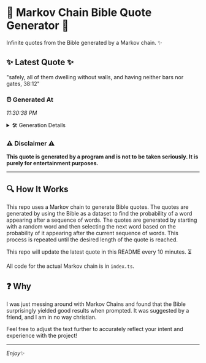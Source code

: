 # 📖 Markov Chain Bible Quote Generator 📖

Infinite quotes from the Bible generated by a Markov chain. ✨

## ✨ Latest Quote ✨
"safely, all of them dwelling without walls, and having neither bars nor gates, 38:12"

### ⏰ Generated At
*11:30:38 PM*

<details>
    <summary>🛠️ Generation Details</summary>
    <p>
        <strong>🌱 Seed:</strong> safely,<br>
        <strong>🔄 Iterations:</strong> 13<br>
        <strong>📜 Context History:</strong><br>[ safely, ]: all<br>[ safely,, all ]: of<br>[ safely,, all, of ]: them<br>[ safely,, all, of, them ]: dwelling<br>[ safely,, all, of, them, dwelling ]: without<br>[ safely,, all, of, them, dwelling, without ]: walls,<br>[ all, of, them, dwelling, without, walls, ]: and<br>[ of, them, dwelling, without, walls,, and ]: having<br>[ them, dwelling, without, walls,, and, having ]: neither<br>[ dwelling, without, walls,, and, having, neither ]: bars<br>[ without, walls,, and, having, neither, bars ]: nor<br>[ walls,, and, having, neither, bars, nor ]: gates,<br>[ and, having, neither, bars, nor, gates, ]: 38:12<br>
    </p>
</details>

### ⚠️ Disclaimer ⚠️
**This quote is generated by a program and is not to be taken seriously. It is purely for entertainment purposes.**

---

## 🔍 How It Works

This repo uses a Markov chain to generate Bible quotes. The quotes are generated by using the Bible as a dataset to find the probability of a word appearing after a sequence of words. The quotes are generated by starting with a random word and then selecting the next word based on the probability of it appearing after the current sequence of words. This process is repeated until the desired length of the quote is reached.

This repo will update the latest quote in this README every 10 minutes. ⏳

All code for the actual Markov chain is in `index.ts`.

## ❓ Why

I was just messing around with Markov Chains and found that the Bible surprisingly yielded good results when prompted. 
It was suggested by a friend, and I am in no way christian.

Feel free to adjust the text further to accurately reflect your intent and experience with the project!

---

*Enjoy*✨
